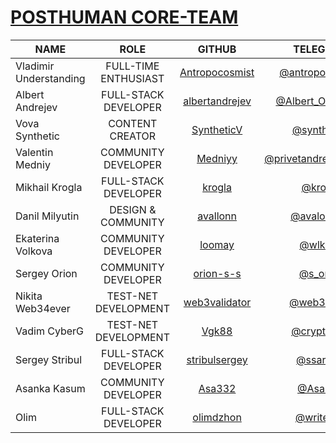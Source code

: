 # [POSTHUMAN CORE-TEAM](https://posthuman.digital/#rec643937348)

|           NAME         | ROLE                 | GITHUB                                              | TELEGRAM                                         | DISCORD |
|------------------------|:--------------------:|:---------------------------------------------------:|:------------------------------------------------:|:------:|
| Vladimir Understanding | FULL-TIME ENTHUSIAST | [Antropocosmist](https://github.com/Antropocosmist) | [@antropocosmist](https://t.me/antropocosmist)   | antropocosmist |
| Albert Andrejev        | FULL-STACK DEVELOPER | [albertandrejev](https://github.com/albertandrejev) | [@Albert_OpenTech](https://t.me/Albert_OpenTech) | albertopentstaking |
| Vova Synthetic         | CONTENT CREATOR      | [SyntheticV](https://github.com/SyntheticV)         | [@synth_etic](https://t.me/synth_etic)           | synthetic8335 |
| Valentin Medniy        | COMMUNITY DEVELOPER  | [Medniyy](https://github.com/Medniyy)               | [@privetandreynugdejeti](https://t.me/privetandreynugdejeti) | medniyy |
| Mikhail Krogla         | FULL-STACK DEVELOPER | [krogla](https://github.com/krogla)                 | [@krogla](https://t.me/krogla)                   | krogla |
| Danil Milyutin         | DESIGN & COMMUNITY   | [avallonn](https://github.com/avallonn)             | [@avalonweb](https://t.me/avalonweb)             | ava_lon |
| Ekaterina Volkova      | COMMUNITY DEVELOPER  | [loomay](https://github.com/loomay)                 | [@wlkatja](https://t.me/wlkatja)                 | loomay |
| Sergey Orion           | COMMUNITY DEVELOPER  | [orion-s-s](https://github.com/orion-s-s)           | [@s_orion](https://t.me/s_orion)                 | orion8683 |
| Nikita Web34ever       | TEST-NET DEVELOPMENT | [web3validator](https://github.com/web3validator)   | [@web34ever](https://t.me/web34ever)             | web34ever |
| Vadim CyberG           | TEST-NET DEVELOPMENT | [Vgk88](https://github.com/Vgk88)                   | [@cryptoq11](https://t.me/cryptoq11)             | cyberg |
| Sergey Stribul         | FULL-STACK DEVELOPER | [stribulsergey](https://github.com/stribulsergey)   | [@ssargiuz](https://t.me/ssargiuz)               | ssargiuz |
| Asanka Kasum           | COMMUNITY DEVELOPER  | [Asa332](https://github.com/Asa332)                 | [@Asa332](https://t.me/Asa332)                   | asa332 |
| Olim      | FULL-STACK DEVELOPER   | [olimdzhon](https://github.com/olimdzhon)           | [@write2sd](https://t.me/write2sd)             | write2sd |
